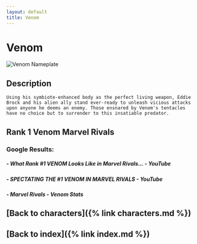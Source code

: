 ```yaml
---
layout: default
title: Venom
---
```


# Venom

![Venom Nameplate](../images/Venom.png)

## Description

    Using his symbiote-enhanced body as the perfect living weapon, Eddie Brock and his alien ally stand ever-ready to unleash vicious attacks upon anyone he deems an enemy. Those ensnared by Venom's tentacles have no choice but to surrender to this insatiable predator.

## Rank 1 Venom Marvel Rivals

### Google Results:

##### - What Rank #1 VENOM Looks Like in Marvel Rivals... - YouTube
##### - SPECTATING THE #1 VENOM IN MARVEL RIVALS - YouTube
##### - Marvel Rivals - Venom Stats

## [Back to characters]({% link characters.md %})

## [Back to index]({% link index.md %})

